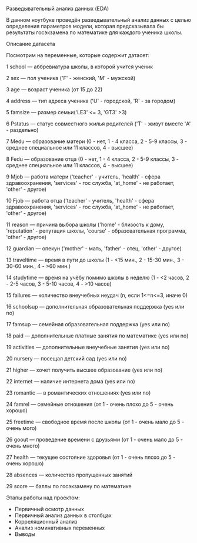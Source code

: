 Разведывательный анализ данных (EDA)

В данном ноутбуке проведён разведывательный анализ данных с целью определения параметров модели, которая предсказывала бы результаты госэкзамена по математике для каждого ученика школы.

Описание датасета

Посмотрим на переменные, которые содержит датасет:

1 school — аббревиатура школы, в которой учится ученик

2 sex — пол ученика ('F' - женский, 'M' - мужской)

3 age — возраст ученика (от 15 до 22)

4 address — тип адреса ученика ('U' - городской, 'R' - за городом)

5 famsize — размер семьи('LE3' <= 3, 'GT3' >3)

6 Pstatus — статус совместного жилья родителей ('T' - живут вместе 'A' - раздельно)

7 Medu — образование матери (0 - нет, 1 - 4 класса, 2 - 5-9 классы, 3 - среднее специальное или 11 классов, 4 - высшее)

8 Fedu — образование отца (0 - нет, 1 - 4 класса, 2 - 5-9 классы, 3 - среднее специальное или 11 классов, 4 - высшее)

9 Mjob — работа матери ('teacher' - учитель, 'health' - сфера здравоохранения, 'services' - гос служба, 'at_home' - не работает, 'other' - другое)

10 Fjob — работа отца ('teacher' - учитель, 'health' - сфера здравоохранения, 'services' - гос служба, 'at_home' - не работает, 'other' - другое)

11 reason — причина выбора школы ('home' - близость к дому, 'reputation' - репутация школы, 'course' - образовательная программа, 'other' - другое)

12 guardian — опекун ('mother' - мать, 'father' - отец, 'other' - другое)

13 traveltime — время в пути до школы (1 - <15 мин., 2 - 15-30 мин., 3 - 30-60 мин., 4 - >60 мин.)

14 studytime — время на учёбу помимо школы в неделю (1 - <2 часов, 2 - 2-5 часов, 3 - 5-10 часов, 4 - >10 часов)

15 failures — количество внеучебных неудач (n, если 1<=n<=3, иначе 0)

16 schoolsup — дополнительная образовательная поддержка (yes или no)

17 famsup — семейная образовательная поддержка (yes или no)

18 paid — дополнительные платные занятия по математике (yes или no)

19 activities — дополнительные внеучебные занятия (yes или no)

20 nursery — посещал детский сад (yes или no)

21 higher — хочет получить высшее образование (yes или no)

22 internet — наличие интернета дома (yes или no)

23 romantic — в романтических отношениях (yes или no)

24 famrel — семейные отношения (от 1 - очень плохо до 5 - очень хорошо)

25 freetime — свободное время после школы (от 1 - очень мало до 5 - очень мого)

26 goout — проведение времени с друзьями (от 1 - очень мало до 5 - очень много)

27 health — текущее состояние здоровья (от 1 - очень плохо до 5 - очень хорошо)

28 absences — количество пропущенных занятий

29 score — баллы по госэкзамену по математике

Этапы работы над проектом:
- Первичный осмотр данных
- Первичный анализ данных в столбцах
- Корреляционный анализ
- Анализ номинативных переменных
- Выводы

